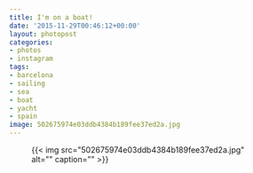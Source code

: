 ```yaml
---
title: I'm on a boat!
date: '2015-11-29T00:46:12+00:00'
layout: photopost
categories:
- photos
- instagram
tags:
- barcelona
- sailing
- sea
- boat
- yacht
- spain
image: 502675974e03ddb4384b189fee37ed2a.jpg
---
```


<figure class="photo photo--square">
  {{< img src="502675974e03ddb4384b189fee37ed2a.jpg" alt="" caption="" >}}

</figure>




